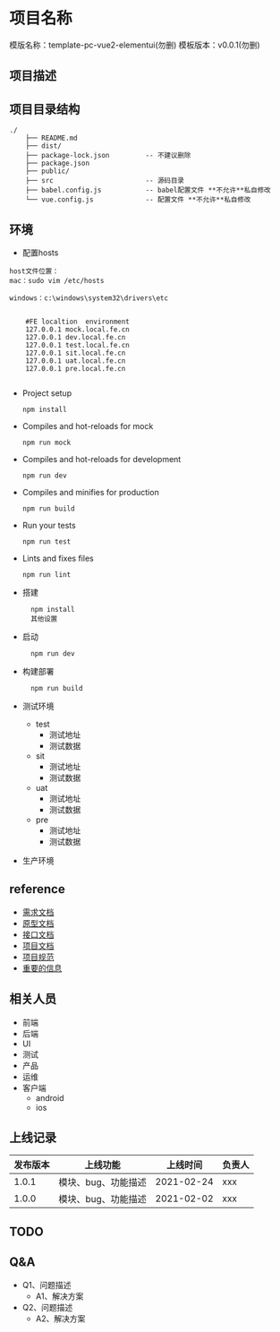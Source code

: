 # 项目名称

模版名称：template-pc-vue2-elementui(勿删)
模板版本：v0.0.1(勿删)

## 项目描述

## 项目目录结构
```
./
    ├── README.md
    ├── dist/
    ├── package-lock.json         -- 不建议删除
    ├── package.json              
    ├── public/                   
    ├── src                       -- 源码目录
    ├── babel.config.js           -- babel配置文件 **不允许**私自修改
    └── vue.config.js             -- 配置文件 **不允许**私自修改
```
## 环境
- 配置hosts
```
host文件位置：
mac：sudo vim /etc/hosts

windows：c:\windows\system32\drivers\etc


    #FE localtion  environment
    127.0.0.1 mock.local.fe.cn
    127.0.0.1 dev.local.fe.cn 
    127.0.0.1 test.local.fe.cn
    127.0.0.1 sit.local.fe.cn
    127.0.0.1 uat.local.fe.cn
    127.0.0.1 pre.local.fe.cn 
    
```
- Project setup
  ```
  npm install
  ```
- Compiles and hot-reloads for mock
  ```
  npm run mock
  ```

- Compiles and hot-reloads for development
  ```
  npm run dev
  ```

- Compiles and minifies for production
  ```
  npm run build
  ```

- Run your tests
  ```
  npm run test
  ```

- Lints and fixes files
  ```
  npm run lint
  ```

- 搭建
  ```
    npm install
    其他设置
  ```

- 启动
  ```
    npm run dev
  ```
- 构建部署
  ```
    npm run build
  ```


- 测试环境
    - test
        - 测试地址
        - 测试数据
    - sit
        - 测试地址
        - 测试数据
    - uat
        - 测试地址
        - 测试数据
    - pre
        - 测试地址
        - 测试数据

- 生产环境


## reference
- [需求文档]()
- [原型文档]()
- [接口文档]()
- [项目文档]()
- [项目规范]()
- [重要的信息]()


## 相关人员
- 前端
- 后端
- UI
- 测试
- 产品
- 运维
- 客户端
    - android
    - ios

## 上线记录
发布版本 | 上线功能 | 上线时间 |负责人
---|---|---|---
1.0.1  | 模块、bug、功能描述 | 2021-02-24 | xxx
1.0.0  | 模块、bug、功能描述 | 2021-02-02 | xxx


## TODO

## Q&A
- Q1、问题描述
    - A1、解决方案
- Q2、问题描述
    - A2、解决方案
